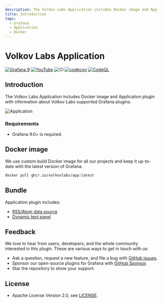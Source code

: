 ```yaml
---
description: The Volkov Labs Application includes Docker image and Application plugin with information about Volkov Labs supported Grafana plugins.
title: Introduction
tags:
  - Grafana
  - Application
  - Docker
---
```


# Volkov Labs Application

[![Grafana 9](https://img.shields.io/badge/Grafana-9.3.1-orange)](https://www.grafana.com)
[![YouTube](https://img.shields.io/badge/YouTube-Playlist-red)](https://youtube.com/playlist?list=PLPow72ygztmTm_zY_PYqJtRYpMPpZglYC)
![CI](https://github.com/volkovlabs/volkovlabs-app/workflows/CI/badge.svg)
[![codecov](https://codecov.io/gh/VolkovLabs/volkovlabs-app/branch/main/graph/badge.svg?token=2W9VR0PG5N)](https://codecov.io/gh/VolkovLabs/volkovlabs-app)
[![CodeQL](https://github.com/VolkovLabs/volkovlabs-app/actions/workflows/codeql-analysis.yml/badge.svg)](https://github.com/VolkovLabs/volkovlabs-app/actions/workflows/codeql-analysis.yml)

## Introduction

The Volkov Labs Application includes Docker image and Application plugin with information about Volkov Labs supported Grafana plugins.

![Application](https://raw.githubusercontent.com/volkovlabs/volkovlabs-app/main/img/app.png)

### Requirements

- Grafana 9.0+ is required.

## Docker image

We use custom build Docker image for all our projects and keep it up-to-date with the latest version of Grafana.

```bash
docker pull ghcr.io/volkovlabs/app:latest
```

## Bundle

Application plugin includes:

- [RSS/Atom data source](https://github.com/volkovlabs/volkovlabs-rss-datasource)
- [Dynamic text panel](https://github.com/volkovlabs/volkovlabs-dynamictext-panel)

## Feedback

We love to hear from users, developers, and the whole community interested in this plugin. These are various ways to get in touch with us:

- Ask a question, request a new feature, and file a bug with [GitHub issues](https://github.com/volkovlabs/volkovlabs-app/issues/new/choose).
- Sponsor our open-source plugins for Grafana with [GitHub Sponsor](https://github.com/sponsors/VolkovLabs).
- Star the repository to show your support.

## License

- Apache License Version 2.0, see [LICENSE](https://github.com/volkovlabs/volkovlabs-app/blob/main/LICENSE).
